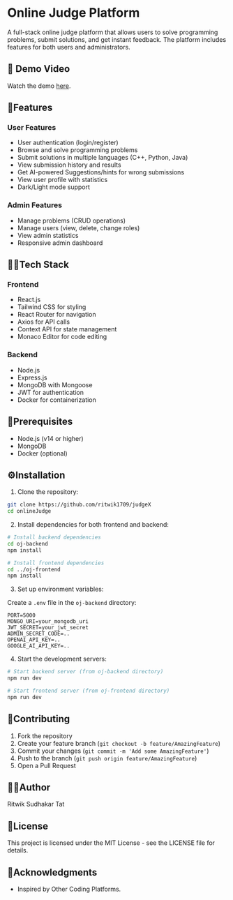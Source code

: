 # Online Judge Platform

A full-stack online judge platform that allows users to solve programming problems, submit solutions, and get instant feedback. The platform includes features for both users and administrators.


## 🎥 Demo Video
Watch the demo [here](https://www.loom.com/share/73752714d3b84b73a77b7e0688bce728?sid=3ab55337-0719-40b6-ac90-5bb696d1f341).

## 🌟Features

### User Features
- User authentication (login/register)
- Browse and solve programming problems
- Submit solutions in multiple languages (C++, Python, Java)
- View submission history and results
- Get AI-powered Suggestions/hints for wrong submissions
- View user profile with statistics
- Dark/Light mode support

### Admin Features
- Manage problems (CRUD operations)
- Manage users (view, delete, change roles)
- View admin statistics
- Responsive admin dashboard

## 👨‍💻Tech Stack

### Frontend
- React.js
- Tailwind CSS for styling
- React Router for navigation
- Axios for API calls
- Context API for state management
- Monaco Editor for code editing

### Backend
- Node.js
- Express.js
- MongoDB with Mongoose
- JWT for authentication
- Docker for containerization

## 🚀Prerequisites

- Node.js (v14 or higher)
- MongoDB
- Docker (optional)

## ⚙️Installation

1. Clone the repository:
```bash
git clone https://github.com/ritwik1709/judgeX
cd onlineJudge
```

2. Install dependencies for both frontend and backend:
```bash
# Install backend dependencies
cd oj-backend
npm install

# Install frontend dependencies
cd ../oj-frontend
npm install
```

3. Set up environment variables:

Create a `.env` file in the `oj-backend` directory:
```env
PORT=5000
MONGO_URI=your_mongodb_uri
JWT_SECRET=your_jwt_secret
ADMIN_SECRET_CODE=..
OPENAI_API_KEY=..
GOOGLE_AI_API_KEY=..
```

4. Start the development servers:

```bash
# Start backend server (from oj-backend directory)
npm run dev

# Start frontend server (from oj-frontend directory)
npm run dev
```

## 🤝Contributing

1. Fork the repository
2. Create your feature branch (`git checkout -b feature/AmazingFeature`)
3. Commit your changes (`git commit -m 'Add some AmazingFeature'`)
4. Push to the branch (`git push origin feature/AmazingFeature`)
5. Open a Pull Request


## 🧑‍💼Author

Ritwik Sudhakar Tat

## 📄License

This project is licensed under the MIT License - see the LICENSE file for details.

## 🙏Acknowledgments

- Inspired by Other Coding Platforms.
